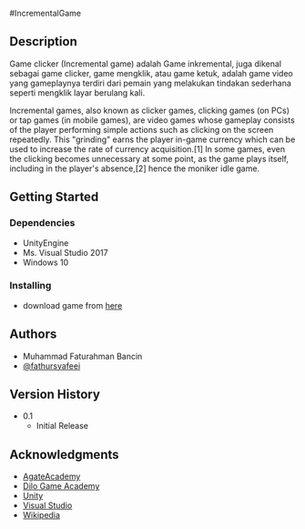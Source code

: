#IncrementalGame

## Description
Game clicker (Incremental game) adalah Game inkremental, juga dikenal sebagai game clicker, game mengklik, atau game ketuk, adalah game video yang gameplaynya terdiri dari pemain yang melakukan tindakan sederhana seperti mengklik layar berulang kali. 

Incremental games, also known as clicker games, clicking games (on PCs) or tap games (in mobile games), are video games whose gameplay consists of the player performing simple actions such as clicking on the screen repeatedly. This "grinding" earns the player in-game currency which can be used to increase the rate of currency acquisition.[1] In some games, even the clicking becomes unnecessary at some point, as the game plays itself, including in the player's absence,[2] hence the moniker idle game.


## Getting Started

### Dependencies
* UnityEngine
* Ms. Visual Studio 2017
* Windows 10

### Installing
* download game from [here](https://github.com/Fathursyafeei/IncrementalGame/releases/download/1.0/Build-IncrementalGame-windows.zip)


## Authors
* Muhammad Faturahman Bancin
* [@fathursyafeei](https://www.instagram.com/art.of.fatur)

## Version History
* 0.1
    * Initial Release
    
## Acknowledgments
* [AgateAcademy](https://agate.id/career/agate-academy-students)
* [Dilo Game Academy](https://academy.dilo.id/)
* [Unity](https://unity.com/)
* [Visual Studio](https://visualstudio.microsoft.com/)
* [Wikipedia](https://en.wikipedia.org/wiki/Incremental_game) 
